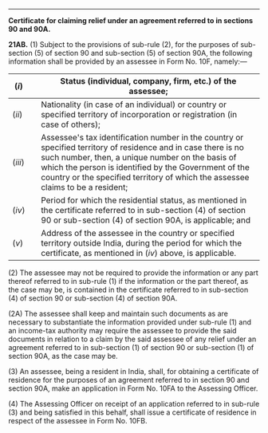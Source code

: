 ****

**Certificate for claiming relief under an agreement referred to in sections 90 and 90A.**

**21AB.** (1) Subject to the provisions of sub-rule (2), for the purposes of sub-section (5) of section 90 and sub-section (5) of section 90A, the following information shall be provided by an assessee in Form No. 10F, namely:—

(_i_) |  |  Status (individual, company, firm, etc.) of the assessee;  
---|---|---  
(_ii_) |  |  Nationality (in case of an individual) or country or specified territory of incorporation or registration (in case of others);  
(_iii_) |  |  Assessee's tax identification number in the country or specified territory of residence and in case there is no such number, then, a unique number on the basis of which the person is identified by the Government of the country or the specified territory of which the assessee claims to be a resident;  
(_iv_) |  |  Period for which the residential status, as mentioned in the certificate referred to in sub-section (4) of section 90 or sub-section (4) of section 90A, is applicable; and  
(_v_) |  |  Address of the assessee in the country or specified territory outside India, during the period for which the certificate, as mentioned in (_iv_) above, is applicable.  
  
(2) The assessee may not be required to provide the information or any part thereof referred to in sub-rule (1) if the information or the part thereof, as the case may be, is contained in the certificate referred to in sub-section (4) of section 90 or sub-section (4) of section 90A.

(2A) The assessee shall keep and maintain such documents as are necessary to substantiate the information provided under sub-rule (1) and an income-tax authority may require the assessee to provide the said documents in relation to a claim by the said assessee of any relief under an agreement referred to in sub-section (1) of section 90 or sub-section (1) of section 90A, as the case may be.

(3) An assessee, being a resident in India, shall, for obtaining a certificate of residence for the purposes of an agreement referred to in section 90 and section 90A, make an application in Form No. 10FA to the Assessing Officer.

(4) The Assessing Officer on receipt of an application referred to in sub-rule (3) and being satisfied in this behalf, shall issue a certificate of residence in respect of the assessee in Form No. 10FB.